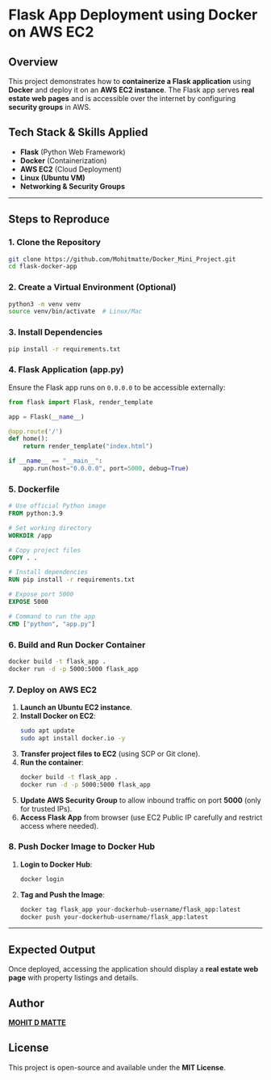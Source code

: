 # Flask App Deployment using Docker on AWS EC2

## Overview
This project demonstrates how to **containerize a Flask application** using **Docker** and deploy it on an **AWS EC2 instance**. The Flask app serves **real estate web pages** and is accessible over the internet by configuring **security groups** in AWS.

## Tech Stack & Skills Applied
- **Flask** (Python Web Framework)
- **Docker** (Containerization)
- **AWS EC2** (Cloud Deployment)
- **Linux (Ubuntu VM)**
- **Networking & Security Groups**

---
## Steps to Reproduce

### 1. Clone the Repository
```sh
git clone https://github.com/Mohitmatte/Docker_Mini_Project.git
cd flask-docker-app
```

### 2. Create a Virtual Environment (Optional)
```sh
python3 -m venv venv
source venv/bin/activate  # Linux/Mac
```

### 3. Install Dependencies
```sh
pip install -r requirements.txt
```

### 4. Flask Application (app.py)
Ensure the Flask app runs on `0.0.0.0` to be accessible externally:
```python
from flask import Flask, render_template

app = Flask(__name__)

@app.route('/')
def home():
    return render_template("index.html")

if __name__ == "__main__":
    app.run(host="0.0.0.0", port=5000, debug=True)
```

### 5. Dockerfile
```dockerfile
# Use official Python image
FROM python:3.9

# Set working directory
WORKDIR /app

# Copy project files
COPY . .

# Install dependencies
RUN pip install -r requirements.txt

# Expose port 5000
EXPOSE 5000

# Command to run the app
CMD ["python", "app.py"]
```

### 6. Build and Run Docker Container
```sh
docker build -t flask_app .
docker run -d -p 5000:5000 flask_app
```

### 7. Deploy on AWS EC2
1. **Launch an Ubuntu EC2 instance**.
2. **Install Docker on EC2**:
    ```sh
    sudo apt update
    sudo apt install docker.io -y
    ```
3. **Transfer project files to EC2** (using SCP or Git clone).
4. **Run the container**:
    ```sh
    docker build -t flask_app .
    docker run -d -p 5000:5000 flask_app
    ```
5. **Update AWS Security Group** to allow inbound traffic on port **5000** (only for trusted IPs).
6. **Access Flask App** from browser (use EC2 Public IP carefully and restrict access where needed).

### 8. Push Docker Image to Docker Hub
1. **Login to Docker Hub**:
    ```sh
    docker login
    ```
2. **Tag and Push the Image**:
    ```sh
    docker tag flask_app your-dockerhub-username/flask_app:latest
    docker push your-dockerhub-username/flask_app:latest
    ```

---
## Expected Output
Once deployed, accessing the application should display a **real estate web page** with property listings and details.

## Author
[**MOHIT D MATTE**](https://github.com/Mohitmatte)

## License
This project is open-source and available under the **MIT License**.


